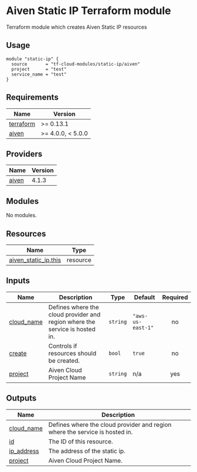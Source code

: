 # Aiven Static IP Terraform module

Terraform module which creates Aiven Static IP resources

## Usage

```hcl
module "static-ip" {
  source       = "tf-cloud-modules/static-ip/aiven"
  project      = "test"
  service_name = "test"
}
```

<!-- BEGIN_TF_DOCS -->
## Requirements

| Name | Version |
|------|---------|
| <a name="requirement_terraform"></a> [terraform](#requirement\_terraform) | >= 0.13.1 |
| <a name="requirement_aiven"></a> [aiven](#requirement\_aiven) | >= 4.0.0, < 5.0.0 |

## Providers

| Name | Version |
|------|---------|
| <a name="provider_aiven"></a> [aiven](#provider\_aiven) | 4.1.3 |

## Modules

No modules.

## Resources

| Name | Type |
|------|------|
| [aiven_static_ip.this](https://registry.terraform.io/providers/aiven/aiven/latest/docs/resources/static_ip) | resource |

## Inputs

| Name | Description | Type | Default | Required |
|------|-------------|------|---------|:--------:|
| <a name="input_cloud_name"></a> [cloud\_name](#input\_cloud\_name) | Defines where the cloud provider and region where the service is hosted in. | `string` | `"aws-us-east-1"` | no |
| <a name="input_create"></a> [create](#input\_create) | Controls if resources should be created. | `bool` | `true` | no |
| <a name="input_project"></a> [project](#input\_project) | Aiven Cloud Project Name | `string` | n/a | yes |

## Outputs

| Name | Description |
|------|-------------|
| <a name="output_cloud_name"></a> [cloud\_name](#output\_cloud\_name) | Defines where the cloud provider and region where the service is hosted in. |
| <a name="output_id"></a> [id](#output\_id) | The ID of this resource. |
| <a name="output_ip_address"></a> [ip\_address](#output\_ip\_address) | The address of the static ip. |
| <a name="output_project"></a> [project](#output\_project) | Aiven Cloud Project Name. |
<!-- END_TF_DOCS -->